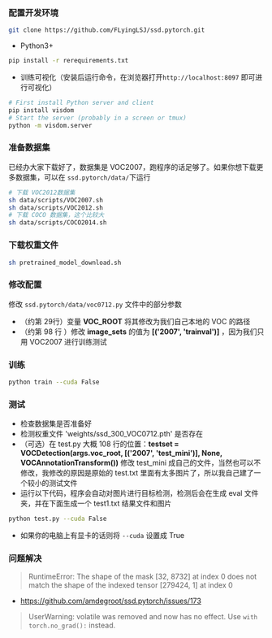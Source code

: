 ### 配置开发环境

```bash
git clone https://github.com/FLyingLSJ/ssd.pytorch.git
```

- Python3+

```bash
pip install -r rerequirements.txt
```

- 训练可视化（安装后运行命令，在浏览器打开`http://localhost:8097` 即可进行可视化）

```bash
# First install Python server and client
pip install visdom
# Start the server (probably in a screen or tmux)
python -m visdom.server
```

### 准备数据集

已经办大家下载好了，数据集是 VOC2007，跑程序的话足够了。如果你想下载更多数据集，可以在 `ssd.pytorch/data/`下运行

```bash
# 下载 VOC2012数据集
sh data/scripts/VOC2007.sh
sh data/scripts/VOC2012.sh
# 下载 COCO 数据集，这个比较大
sh data/scripts/COCO2014.sh

```

### 下载权重文件

```bash
sh pretrained_model_download.sh
```

### 修改配置

修改 `ssd.pytorch/data/voc0712.py` 文件中的部分参数

- （约第 29行）变量 **VOC_ROOT** 将其修改为我们自己本地的 VOC 的路径
- （约第 98 行 ）修改 **image_sets** 的值为 **[('2007', 'trainval')]** ，因为我们只用 VOC2007 进行训练测试

### 训练

```bash
python train --cuda False 
```



### 测试

- 检查数据集是否准备好
- 检测权重文件 'weights/ssd_300_VOC0712.pth' 是否存在
- （可选）在 test.py 大概 108 行的位置：**testset = VOCDetection(args.voc_root, [('2007', 'test_mini')], None, VOCAnnotationTransform())** 修改 test_mini 成自己的文件，当然也可以不修改，我修改的原因是原始的 test.txt 里面有太多图片了，所以我自己建了一个较小的测试文件
- 运行以下代码，程序会自动对图片进行目标检测，检测后会在生成 eval 文件夹，并在下面生成一个 test1.txt 结果文件和图片

```bash
python test.py --cuda False 
```

- 如果你的电脑上有显卡的话则将 `--cuda` 设置成 True

### 问题解决

> RuntimeError: The shape of the mask [32, 8732] at index 0 does not match the shape of the indexed tensor [279424, 1] at index 0

- https://github.com/amdegroot/ssd.pytorch/issues/173 

> UserWarning: volatile was removed and now has no
> effect. Use `with torch.no_grad():` instead.

